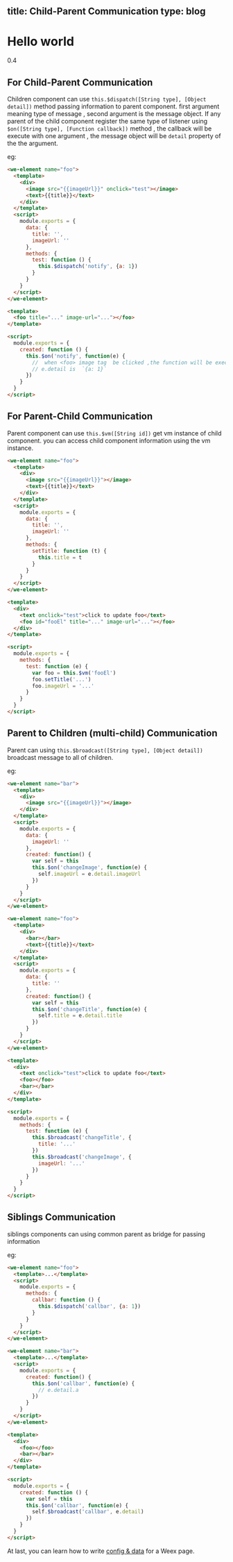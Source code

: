 title: Child-Parent Communication
type: blog
---

# Hello world 

<span class="weex-version">0.4</span>

## For Child-Parent Communication

Children component can use `this.$dispatch([String type], [Object detail])` method passing information to parent component. first argument meaning type of message , second argument is the message object. If any parent of the child component register the same type of listener using `$on([String type], [Function callback])` method , the callback will be execute with one argument , the message object will be `detail` property of the the argument.

eg:

```html
<we-element name="foo">
  <template>
    <div>
      <image src="{{imageUrl}}" onclick="test"></image>
      <text>{{title}}</text>
    </div>
  </template>
  <script>
    module.exports = {
      data: {
        title: '',
        imageUrl: ''
      },
      methods: {
        test: function () {
          this.$dispatch('notify', {a: 1})
        }
      }
    }
  </script>
</we-element>

<template>
  <foo title="..." image-url="..."></foo>
</template>

<script>
  module.exports = {
    created: function () {
      this.$on('notify', function(e) {
        //  when <foo> image tag  be clicked ,the function will be executing.
        // e.detail is  `{a: 1}`
      })
    }
  }
</script>
```

<!--more-->

## For Parent-Child Communication

Parent component can use `this.$vm([String id])` get vm instance of child component. you can access child component information using the vm instance.

```html
<we-element name="foo">
  <template>
    <div>
      <image src="{{imageUrl}}"></image>
      <text>{{title}}</text>
    </div>
  </template>
  <script>
    module.exports = {
      data: {
        title: '',
        imageUrl: ''
      },
      methods: {
        setTitle: function (t) {
          this.title = t
        }
      }
    }
  </script>
</we-element>

<template>
  <div>
    <text onclick="test">click to update foo</text>
    <foo id="fooEl" title="..." image-url="..."></foo>
  </div>
</template>

<script>
  module.exports = {
    methods: {
      test: function (e) {
        var foo = this.$vm('fooEl')
        foo.setTitle('...')
        foo.imageUrl = '...'
      }
    }
  }
</script>
```

## Parent to Children (multi-child) Communication

Parent can using `this.$broadcast([String type], [Object detail])` broadcast message to all of children.

eg:

```html
<we-element name="bar">
  <template>
    <div>
      <image src="{{imageUrl}}"></image>
    </div>
  </template>
  <script>
    module.exports = {
      data: {
        imageUrl: ''
      },
      created: function() {
        var self = this
        this.$on('changeImage', function(e) {
          self.imageUrl = e.detail.imageUrl
        })
      }
    }
  </script>
</we-element>

<we-element name="foo">
  <template>
    <div>
      <bar></bar>
      <text>{{title}}</text>
    </div>
  </template>
  <script>
    module.exports = {
      data: {
        title: ''
      },
      created: function() {
        var self = this
        this.$on('changeTitle', function(e) {
          self.title = e.detail.title
        })
      }
    }
  </script>
</we-element>

<template>
  <div>
    <text onclick="test">click to update foo</text>
    <foo></foo>
    <bar></bar>
  </div>
</template>

<script>
  module.exports = {
    methods: {
      test: function (e) {
        this.$broadcast('changeTitle', {
          title: '...'
        })
        this.$broadcast('changeImage', {
          imageUrl: '...'
        })
      }
    }
  }
</script>
```

## Siblings Communication

siblings components can using common parent as bridge for passing information

eg:

```html
<we-element name="foo">
  <template>...</template>
  <script>
    module.exports = {
      methods: {
        callbar: function () {
          this.$dispatch('callbar', {a: 1})
        }
      }
    }
  </script>
</we-element>

<we-element name="bar">
  <template>...</template>
  <script>
    module.exports = {
      created: function() {
        this.$on('callbar', function(e) {
          // e.detail.a
        })
      }
    }
  </script>
</we-element>

<template>
  <div>
    <foo></foo>
    <bar></bar>
  </div>
</template>

<script>
  module.exports = {
    created: function () {
      var self = this
      this.$on('callbar', function(e) {
        self.$broadcast('callbar', e.detail)
      })
    }
  }
</script>
```

At last, you can learn how to write [config & data](./config-n-data.html) for a Weex page.

